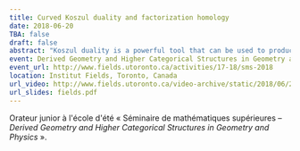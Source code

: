 ```yaml
---
title: Curved Koszul duality and factorization homology
date: 2018-06-20
TBA: false
draft: false
abstract: "Koszul duality is a powerful tool that can be used to produce resolutions of algebras in many contexts. In this talk, I explain how to use curved Koszul duality for algebras over unital operads to compute the factorization homology of a closed manifold with values in the algebra of polynomial functions on a standard shifted symplectic space."
event: Derived Geometry and Higher Categorical Structures in Geometry and Physics
event_url: http://www.fields.utoronto.ca/activities/17-18/sms-2018
location: Institut Fields, Toronto, Canada
url_video: http://www.fields.utoronto.ca/video-archive/static/2018/06/2388-18977/mergedvideo.ogv
url_slides: fields.pdf
---
```


Orateur junior à l'école d'été « Séminaire de mathématiques supérieures – *Derived Geometry and Higher Categorical Structures in Geometry and Physics* ».
